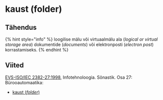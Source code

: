 # kaust \(folder\)

## Tähendus

{% hint style="info" %}
loogilise mälu või virtuaalmälu ala \(_logical or virtual storage area_\) dokumentide \(_documents_\) või elektronposti \(_electron post_\) korrastamiseks.
{% endhint %}

## Viited

[EVS-ISO/IEC 2382-27:1998](https://www.evs.ee/et/evs-iso-iec-2382-27-1998), Infotehnoloogia. Sõnastik. Osa 27: Bürooautomaatika:

* [kaust \(_folder_\)](http://www.eki.ee/dict/its/index.cgi?Q=D5E04EF0-6C03-1014-88DC-FC5F0DBED45A&F=GUID&C01=1&C02=0&C10=1)

